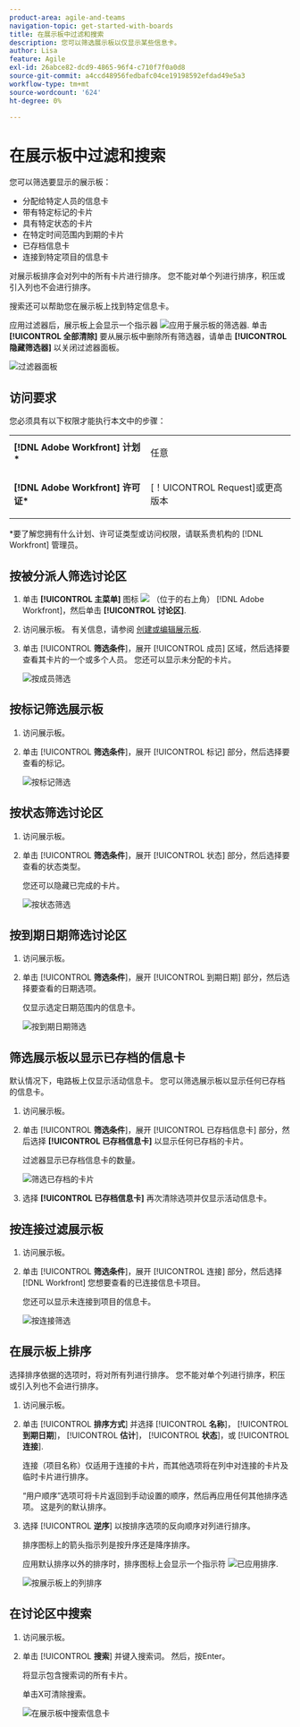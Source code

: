 ```yaml
---
product-area: agile-and-teams
navigation-topic: get-started-with-boards
title: 在展示板中过滤和搜索
description: 您可以筛选展示板以仅显示某些信息卡。
author: Lisa
feature: Agile
exl-id: 26abce82-dcd9-4865-96f4-c710f7f0a0d8
source-git-commit: a4ccd48956fedbafc04ce19198592efdad49e5a3
workflow-type: tm+mt
source-wordcount: '624'
ht-degree: 0%

---
```


# 在展示板中过滤和搜索

您可以筛选要显示的展示板：

* 分配给特定人员的信息卡
* 带有特定标记的卡片
* 具有特定状态的卡片
* 在特定时间范围内到期的卡片
* 已存档信息卡
* 连接到特定项目的信息卡

对展示板排序会对列中的所有卡片进行排序。 您不能对单个列进行排序，积压或引入列也不会进行排序。

搜索还可以帮助您在展示板上找到特定信息卡。

应用过滤器后，展示板上会显示一个指示器 ![应用于展示板的筛选器](assets/boards-filterapplied-30x30.png). 单击 **[!UICONTROL 全部清除]** 要从展示板中删除所有筛选器，请单击 **[!UICONTROL 隐藏筛选器]** 以关闭过滤器面板。

![过滤器面板](assets/boards-all-filters-collapsed-1022.png)

## 访问要求

您必须具有以下权限才能执行本文中的步骤：

<table style="table-layout:auto"> 
 <col> 
 <col> 
 <tbody> 
  <tr> 
   <td role="rowheader"><strong>[!DNL Adobe Workfront] 计划*</strong></td> 
   <td> <p>任意</p> </td> 
  </tr> 
  <tr> 
   <td role="rowheader"><strong>[!DNL Adobe Workfront] 许可证*</strong></td> 
   <td> <p>[！UICONTROL Request]或更高版本</p> </td> 
  </tr> 
 </tbody> 
</table>

&#42;要了解您拥有什么计划、许可证类型或访问权限，请联系贵机构的 [!DNL Workfront] 管理员。

## 按被分派人筛选讨论区

1. 单击 **[!UICONTROL 主菜单]** 图标 ![](assets/main-menu-icon.png) （位于的右上角） [!DNL Adobe Workfront]，然后单击 **[!UICONTROL 讨论区]**.
1. 访问展示板。 有关信息，请参阅 [创建或编辑展示板](../../agile/get-started-with-boards/create-edit-board.md).
1. 单击 [!UICONTROL **筛选条件**]，展开 [!UICONTROL 成员] 区域，然后选择要查看其卡片的一个或多个人员。 您还可以显示未分配的卡片。

   ![按成员筛选](assets/boards-filter-by-assignees-0822.png)

## 按标记筛选展示板

1. 访问展示板。
1. 单击 [!UICONTROL **筛选条件**]，展开 [!UICONTROL 标记] 部分，然后选择要查看的标记。

   ![按标记筛选](assets/boards-filter-by-tags-0822.png)

## 按状态筛选讨论区

1. 访问展示板。
1. 单击 [!UICONTROL **筛选条件**]，展开 [!UICONTROL 状态] 部分，然后选择要查看的状态类型。

   您还可以隐藏已完成的卡片。

   ![按状态筛选](assets/boards-filter-by-status-0822.png)

## 按到期日期筛选讨论区

1. 访问展示板。
1. 单击 [!UICONTROL **筛选条件**]，展开 [!UICONTROL 到期日期] 部分，然后选择要查看的日期选项。

   仅显示选定日期范围内的信息卡。

   ![按到期日期筛选](assets/boards-filter-by-due-date-0822.png)

## 筛选展示板以显示已存档的信息卡

默认情况下，电路板上仅显示活动信息卡。 您可以筛选展示板以显示任何已存档的信息卡。

1. 访问展示板。
1. 单击 [!UICONTROL **筛选条件**]，展开 [!UICONTROL 已存档信息卡] 部分，然后选择 **[!UICONTROL 已存档信息卡]** 以显示任何已存档的卡片。

   过滤器显示已存档信息卡的数量。

   ![筛选已存档的卡片](assets/boards-filter-by-archived-cards_0822.png)

1. 选择 **[!UICONTROL 已存档信息卡]** 再次清除选项并仅显示活动信息卡。

## 按连接过滤展示板

1. 访问展示板。
1. 单击 [!UICONTROL **筛选条件**]，展开 [!UICONTROL 连接] 部分，然后选择 [!DNL Workfront] 您想要查看的已连接信息卡项目。

   您还可以显示未连接到项目的信息卡。

   ![按连接筛选](assets/boards-filter-by-connection.png)

## 在展示板上排序

选择排序依据的选项时，将对所有列进行排序。 您不能对单个列进行排序，积压或引入列也不会进行排序。

1. 访问展示板。
1. 单击 [!UICONTROL **排序方式**] 并选择 [!UICONTROL **名称**]， [!UICONTROL **到期日期**]， [!UICONTROL **估计**]， [!UICONTROL **状态**]，或 [!UICONTROL **连接**].

   连接（项目名称）仅适用于连接的卡片，而其他选项将在列中对连接的卡片及临时卡片进行排序。

   “用户顺序”选项可将卡片返回到手动设置的顺序，然后再应用任何其他排序选项。 这是列的默认排序。

1. 选择 [!UICONTROL **逆序**] 以按排序选项的反向顺序对列进行排序。

   排序图标上的箭头指示列是按升序还是降序排序。

   应用默认排序以外的排序时，排序图标上会显示一个指示符 ![已应用排序](assets/sort-applied-boards.png).

   ![按展示板上的列排序](assets/sort-by-columns-in-board.png)

## 在讨论区中搜索

1. 访问展示板。
1. 单击 [!UICONTROL **搜索**] 并键入搜索词。 然后，按Enter。

   将显示包含搜索词的所有卡片。

   单击X可清除搜索。

   ![在展示板中搜索信息卡](assets/boards-searchbox.png)
